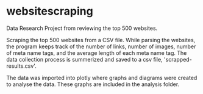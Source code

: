 # websitescraping
Data Research Project from reviewing the top 500 websites.

Scraping the top 500 websites from a CSV file.
While parsing the websites, the program keeps track of the number of links, number of images, number of meta name tags, 
and the average length of each meta name tag.
The data collection process is summerized and saved to a csv file, 'scrapped-results.csv'.

The data was imported into plotly where graphs and diagrams were created to analyse the data.
These graphs are included in the analysis folder.

